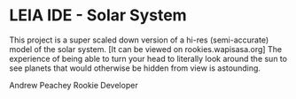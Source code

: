 LEIA IDE - Solar System
=======================

This project is a super scaled down version of a hi-res (semi-accurate) model of the solar system. [It can be viewed on rookies.wapisasa.org]
The experience of being able to turn your head to literally look around the sun to see planets that would otherwise be hidden from view is astounding.


Andrew Peachey
Rookie Developer